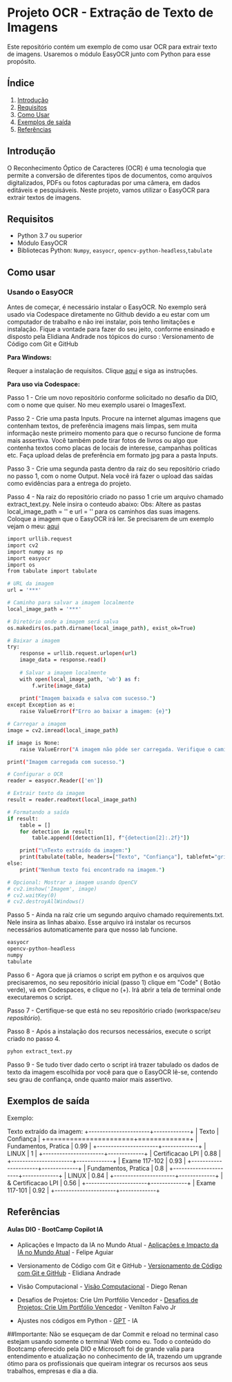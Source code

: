 # Projeto OCR - Extração de Texto de Imagens

Este repositório contém um exemplo de como usar OCR para extrair texto de imagens. Usaremos o módulo EasyOCR junto com Python para esse propósito.

## Índice

1. [Introdução](#introdução)
2. [Requisitos](#requisitos)
3. [Como Usar](#como-usar)
5. [Exemplos de saída](#exemplos-de-uso)
6. [Referências](#referências)

## Introdução

O Reconhecimento Óptico de Caracteres (OCR) é uma tecnologia que permite a conversão de diferentes tipos de documentos, como arquivos digitalizados, PDFs ou fotos capturadas por uma câmera, em dados editáveis e pesquisáveis. Neste projeto, vamos utilizar o EasyOCR para extrair textos de imagens.

## Requisitos

- Python 3.7 ou superior
- Módulo EasyOCR
- Bibliotecas Python: `Numpy`, `easyocr`, `opencv-python-headless`,`tabulate`

## Como usar

### Usando o EasyOCR

Antes de começar, é necessário instalar o EasyOCR. No exemplo será usado via Codespace diretamente no Github devido a eu estar com um computador de trabalho e não irei instalar, pois tenho limitações e instalação. Fique a vontade para fazer do seu jeito, conforme ensinado e disposto pela Elidiana Andrade nos tópicos do curso : Versionamento de Código com Git e GitHub

**Para Windows:**

Requer a instalação de requisitos. Clique [aqui](https://www.jaided.ai/easyocr/install/#:~:text=Pre-install%20%28for%20Windows%29%201%201.%20From%20pip%20package,by%20%24%20pip%20install%20git%2Bgit%3A%2F%2Fgithub.com%2Fjaidedai%2Feasyocr.git%203%203.%20Docker) e siga as instruções.

**Para uso via Codespace:**

Passo 1 - Crie um novo repositório conforme solicitado no desafio da DIO, com o nome que quiser. No meu exemplo usarei o ImagesText.

Passo 2 - Crie uma pasta Inputs. Procure na internet algumas imagens que contenham textos, de preferência imagens mais limpas, sem muita informação neste primeiro momento para que o recurso funcione de forma mais assertiva. Você também pode tirar fotos de livros ou algo que contenha textos como placas de locais de interesse, campanhas politicas etc. Faça upload delas de preferência em formato jpg para a pasta Inputs.

Passo 3 - Crie uma segunda pasta dentro da raiz do seu repositório criado no passo 1, com o nome Output. Nela você irá fazer o upload das saídas como evidências para a entrega do projeto.

Passo 4 - Na raiz do repositório criado no passo 1 crie um arquivo chamado extract_text.py. Nele insira o conteudo abaixo:
Obs: Altere as pastas local_image_path = '' e url = '' para os caminhos das suas imagens. Coloque a imagem que o EasyOCR irá ler. Se precisarem de um exemplo vejam o meu: [aqui](https://github.com/RickTurion/ImagesText/blob/main/extract_text.py)

```bash
import urllib.request
import cv2
import numpy as np
import easyocr
import os
from tabulate import tabulate

# URL da imagem
url = '***'

# Caminho para salvar a imagem localmente
local_image_path = '***'

# Diretório onde a imagem será salva
os.makedirs(os.path.dirname(local_image_path), exist_ok=True)

# Baixar a imagem
try:
    response = urllib.request.urlopen(url)
    image_data = response.read()
    
    # Salvar a imagem localmente
    with open(local_image_path, 'wb') as f:
        f.write(image_data)
    
    print("Imagem baixada e salva com sucesso.")
except Exception as e:
    raise ValueError(f"Erro ao baixar a imagem: {e}")

# Carregar a imagem
image = cv2.imread(local_image_path)

if image is None:
    raise ValueError("A imagem não pôde ser carregada. Verifique o caminho do arquivo.")

print("Imagem carregada com sucesso.")

# Configurar o OCR
reader = easyocr.Reader(['en'])

# Extrair texto da imagem
result = reader.readtext(local_image_path)

# Formatando a saída
if result:
    table = []
    for detection in result:
        table.append([detection[1], f"{detection[2]:.2f}"])

    print("\nTexto extraído da imagem:")
    print(tabulate(table, headers=["Texto", "Confiança"], tablefmt="grid"))
else:
    print("Nenhum texto foi encontrado na imagem.")

# Opcional: Mostrar a imagem usando OpenCV
# cv2.imshow('Imagem', image)
# cv2.waitKey(0)
# cv2.destroyAllWindows()
```
Passo 5 - Ainda na raíz crie um segundo arquivo chamado requirements.txt. Nele insira as linhas abaixo. Esse arquivo irá instalar os recursos necessários automaticamente para que nosso lab funcione.
```bash
easyocr
opencv-python-headless
numpy
tabulate
```
Passo 6 - Agora que já criamos o script em python e os arquivos que precisaremos, no seu repositório inicial (passo 1) clique em "Code" ( Botão verde), vá em Codespaces, e clique no (+). Irá abrir a tela de terminal onde executaremos o script.

Passo 7 - Certifique-se que está no seu repositório criado (workspace/*seu repositório*).

Passo 8 - Após a instalação dos recursos necessários, execute o script criado no passo 4.
```bash
pyhon extract_text.py
```
Passo 9 - Se tudo tiver dado certo o script irá trazer tabulado os dados de texto da imagem escolhida por você para que o EasyOCR lê-se, contendo seu grau de confiança, onde quanto maior mais assertivo.

## Exemplos de saída

Exemplo:

Texto extraído da imagem:
+----------------------+-------------+
| Texto                |   Confiança |
+======================+=============+
| Fundamentos, Pratica |        0.99 |
+----------------------+-------------+
| LINUX                |        1    |
+----------------------+-------------+
| Certificacao LPI     |        0.88 |
+----------------------+-------------+
| Exame 117-102        |        0.93 |
+----------------------+-------------+
| Fundamentos, Pratica |        0.8  |
+----------------------+-------------+
| LINUX                |        0.84 |
+----------------------+-------------+
| & Certificacao LPI   |        0.56 |
+----------------------+-------------+
| Exame 117-101        |        0.92 |
+----------------------+-------------+


## Referências

#### Aulas DIO - BootCamp Copilot IA

- Aplicações e Impacto da IA no Mundo Atual - [Aplicações e Impacto da IA no Mundo Atual](https://web.dio.me/course/aplicacoes-e-impacto-da-ia-no-mundo-atual/learning/442a4379-a52e-4968-88a5-b93d818da63e?back=/track/microsoft-copilot-ai&tab=undefined&moduleId=undefined) - Felipe Aguiar

- Versionamento de Código com Git e GitHub - [Versionamento de Código com Git e GitHub](https://github.com/elidianaandrade/dio-curso-git-github) - Elidiana Andrade

- Visão Computacional - [Visão Computacional](https://web.dio.me/course/visao-computacional/learning/a3d1e2a4-4437-44c0-84b4-421a2977d50f?back=/track/microsoft-copilot-ai&tab=undefined&moduleId=undefined) - Diego Renan

- Desafios de Projetos: Crie Um Portfólio Vencedor - [Desafios de Projetos: Crie Um Portfólio Vencedor](https://web.dio.me/course/desafios-de-projetos-crie-um-portfolio-vencedor/learning/37bfd7e4-fadd-48c2-831b-a95f84d244db?back=/track/microsoft-copilot-ai&tab=undefined&moduleId=undefined) - Venilton Falvo Jr

- Ajustes nos códigos em Python - [GPT](https://chatgpt.com/) - IA

##Importante: Não se esqueçam de dar Commit e reload no terminal caso estejam usando somente o terminal Web como eu.
Todo o conteúdo do Bootcamp oferecido pela DIO e Microsoft foi de grande valia para entendimento e atualização no conhecimento de IA, trazendo um upgrande ótimo para os profissionais que queiram integrar os recursos aos seus trabalhos, empresas e dia a dia.
